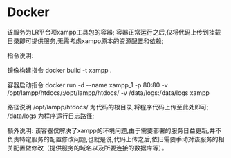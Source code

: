 # Docker
该服务为LR平台项xampp工具包的容器;
容器正常运行之后,仅将代码上传到挂载目录即可提供服务,无需考虑xampp原本的资源配置和依赖;

指令说明:

镜像构建指令
docker build -t xampp .

容器启动指令
docker run -d --name xampp_1 -p 80:80  -v /opt/lampp/htdocs/:/opt/lampp/htdocs/ -v /data/logs:/data/logs xampp

路径说明
/opt/lampp/htdocs/              为代码的根目录,将程序代码上传至此处即可;
/data/logs                      为程序运行日志路径;

额外说明:
该容器仅解决了xampp的环境问题,由于需要部署的服务日益更新,并不负责特定服务的配置修改问题,也就是说,代码上传之后,依旧需要手动对该服务的相关配置做修改（提供服务的域名以及所要连接的数据库等）。
